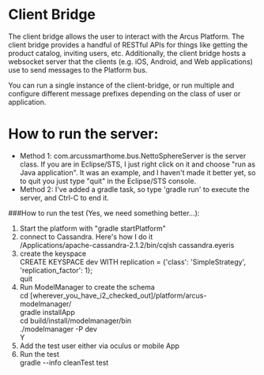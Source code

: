 # Client Bridge

The client bridge allows the user to interact with the Arcus Platform. The client bridge provides a handful of RESTful APIs for things like getting the product catalog, inviting users, etc. Additionally, the client bridge hosts a websocket server that the clients (e.g. iOS, Android, and Web applications) use to send messages to the Platform bus.

You can run a single instance of the client-bridge, or run multiple and configure different message prefixes depending on the class of user or application.

How to run the server:
=====================
  * Method 1:
com.arcussmarthome.bus.NettoSphereServer is the server class. If you are in Eclipse/STS, I just right click on it and choose "run as Java application". It was an example, and I haven't made it better yet, so to quit you just type "quit" in the Eclipse/STS console.
  * Method 2:
I've added a gradle task, so type 'gradle run' to execute the server, and Ctrl-C to end it.

###How to run the test (Yes, we need something better...):
  1. Start the platform with "gradle startPlatform"  
  2. connect to Cassandra. Here's how I do it  
  /Applications/apache-cassandra-2.1.2/bin/cqlsh cassandra.eyeris  
  3. create the keyspace  
  CREATE KEYSPACE dev WITH replication = {'class': 'SimpleStrategy', 'replication_factor': 1};  
  quit  
  4. Run ModelManager to create the schema  
  cd \[wherever_you_have_i2_checked_out\]/platform/arcus-modelmanager/  
  gradle installApp  
  cd build/install/modelmanager/bin  
  ./modelmanager -P dev  
  Y  
  5. Add the test user either via oculus or mobile App  
  6. Run the test  
  gradle --info cleanTest test  
